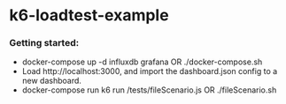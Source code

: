 # k6-loadtest-example
### Getting started:
  * docker-compose up -d influxdb grafana OR ./docker-compose.sh
  * Load http://localhost:3000, and import the dashboard.json config to a new dashboard.
  * docker-compose run k6 run /tests/fileScenario.js OR ./fileScenario.sh
